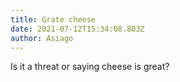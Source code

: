 ```yaml
---
title: Grate cheese
date: 2021-07-12T15:34:08.803Z
author: Asiago
---
```

Is it a threat or saying cheese is great?
